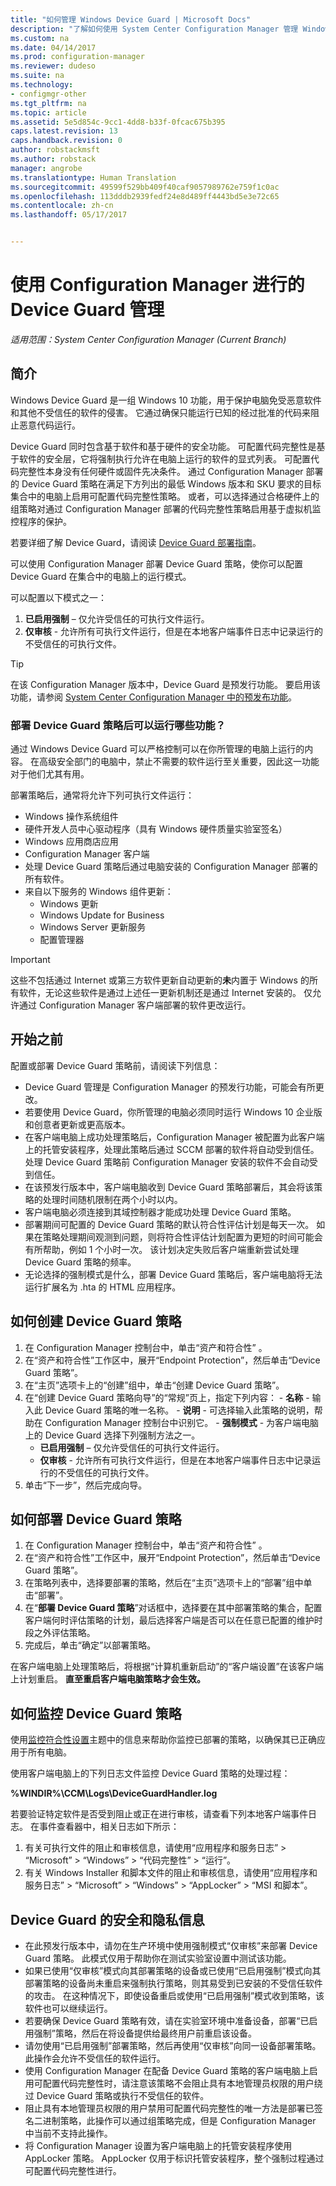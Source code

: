 ```yaml
---
title: "如何管理 Windows Device Guard | Microsoft Docs"
description: "了解如何使用 System Center Configuration Manager 管理 Windows Device Guard。"
ms.custom: na
ms.date: 04/14/2017
ms.prod: configuration-manager
ms.reviewer: dudeso
ms.suite: na
ms.technology:
- configmgr-other
ms.tgt_pltfrm: na
ms.topic: article
ms.assetid: 5e5d854c-9cc1-4dd8-b33f-0fcac675b395
caps.latest.revision: 13
caps.handback.revision: 0
author: robstackmsft
ms.author: robstack
manager: angrobe
ms.translationtype: Human Translation
ms.sourcegitcommit: 49599f529bb409f40caf9057989762e759f1c0ac
ms.openlocfilehash: 113dddb2939fedf24e8d489ff4443bd5e3e72c65
ms.contentlocale: zh-cn
ms.lasthandoff: 05/17/2017


---
```



# <a name="device-guard-management-with-configuration-manager"></a>使用 Configuration Manager 进行的 Device Guard 管理

*适用范围：System Center Configuration Manager (Current Branch)*

## <a name="introduction"></a>简介
Windows Device Guard 是一组 Windows 10 功能，用于保护电脑免受恶意软件和其他不受信任的软件的侵害。 它通过确保只能运行已知的经过批准的代码来阻止恶意代码运行。

Device Guard 同时包含基于软件和基于硬件的安全功能。 可配置代码完整性是基于软件的安全层，它将强制执行允许在电脑上运行的软件的显式列表。 可配置代码完整性本身没有任何硬件或固件先决条件。 通过 Configuration Manager 部署的 Device Guard 策略在满足下方列出的最低 Windows 版本和 SKU 要求的目标集合中的电脑上启用可配置代码完整性策略。 或者，可以选择通过合格硬件上的组策略对通过 Configuration Manager 部署的代码完整性策略启用基于虚拟机监控程序的保护。

若要详细了解 Device Guard，请阅读 [Device Guard 部署指南](https://technet.microsoft.com/itpro/windows/keep-secure/device-guard-deployment-guide)。

可以使用 Configuration Manager 部署 Device Guard 策略，使你可以配置 Device Guard 在集合中的电脑上的运行模式。 

可以配置以下模式之一：

1.    **已启用强制** – 仅允许受信任的可执行文件运行。
2.    **仅审核** - 允许所有可执行文件运行，但是在本地客户端事件日志中记录运行的不受信任的可执行文件。

>[!TIP]
>在该 Configuration Manager 版本中，Device Guard 是预发行功能。 要启用该功能，请参阅 [System Center Configuration Manager 中的预发布功能](/sccm/core/servers/manage/pre-release-features)。

### <a name="what-can-run-when-you-deploy-a-device-guard-policy"></a>部署 Device Guard 策略后可以运行哪些功能？

通过 Windows Device Guard 可以严格控制可以在你所管理的电脑上运行的内容。 在高级安全部门的电脑中，禁止不需要的软件运行至关重要，因此这一功能对于他们尤其有用。

部署策略后，通常将允许下列可执行文件运行：

- Windows 操作系统组件
- 硬件开发人员中心驱动程序（具有 Windows 硬件质量实验室签名）
- Windows 应用商店应用
- Configuration Manager 客户端 
- 处理 Device Guard 策略后通过电脑安装的 Configuration Manager 部署的所有软件。 
- 来自以下服务的 Windows 组件更新：
    - Windows 更新
    - Windows Update for Business
    - Windows Server 更新服务
    - 配置管理器

>[!IMPORTANT]
>这些不包括通过 Internet 或第三方软件更新自动更新的**未**内置于 Windows 的所有软件，无论这些软件是通过上述任一更新机制还是通过 Internet 安装的。 仅允许通过 Configuration Manager 客户端部署的软件更改运行。

## <a name="before-you-start"></a>开始之前

配置或部署 Device Guard 策略前，请阅读下列信息：

- Device Guard 管理是 Configuration Manager 的预发行功能，可能会有所更改。
- 若要使用 Device Guard，你所管理的电脑必须同时运行 Windows 10 企业版和创意者更新或更高版本。
- 在客户端电脑上成功处理策略后，Configuration Manager 被配置为此客户端上的托管安装程序，处理此策略后通过 SCCM 部署的软件将自动受到信任。 处理 Device Guard 策略前 Configuration Manager 安装的软件不会自动受到信任。
- 在该预发行版本中，客户端电脑收到 Device Guard 策略部署后，其会将该策略的处理时间随机限制在两个小时以内。 
- 客户端电脑必须连接到其域控制器才能成功处理 Device Guard 策略。
- 部署期间可配置的 Device Guard 策略的默认符合性评估计划是每天一次。 如果在策略处理期间观测到问题，则将符合性评估计划配置为更短的时间可能会有所帮助，例如 1 个小时一次。 该计划决定失败后客户端重新尝试处理 Device Guard 策略的频率。
- 无论选择的强制模式是什么，部署 Device Guard 策略后，客户端电脑将无法运行扩展名为 .hta 的 HTML 应用程序。

## <a name="how-to-create-a-device-guard-policy"></a>如何创建 Device Guard 策略
1.    在 Configuration Manager 控制台中，单击“资产和符合性” 。
2.    在“资产和符合性”工作区中，展开“Endpoint Protection”，然后单击“Device Guard 策略”。
3.    在“主页”选项卡上的“创建”组中，单击“创建 Device Guard 策略”。
4.    在“创建 Device Guard 策略向导”的“常规”页上，指定下列内容：
    - **名称** - 输入此 Device Guard 策略的唯一名称。 
    - **说明** - 可选择输入此策略的说明，帮助在 Configuration Manager 控制台中识别它。
    - **强制模式** - 为客户端电脑上的 Device Guard 选择下列强制方法之一。
        - **已启用强制** – 仅允许受信任的可执行文件运行。
        - **仅审核** - 允许所有可执行文件运行，但是在本地客户端事件日志中记录运行的不受信任的可执行文件。
5.    单击“下一步”，然后完成向导。

## <a name="how-to-deploy-a-device-guard-policy"></a>如何部署 Device Guard 策略
1.    在 Configuration Manager 控制台中，单击“资产和符合性” 。
2.    在“资产和符合性”工作区中，展开“Endpoint Protection”，然后单击“Device Guard 策略”。
3.    在策略列表中，选择要部署的策略，然后在“主页”选项卡上的“部署”组中单击“部署”。
4.    在“**部署 Device Guard 策略**”对话框中，选择要在其中部署策略的集合，配置客户端何时评估策略的计划，最后选择客户端是否可以在任意已配置的维护时段之外评估策略。
5.    完成后，单击“确定”以部署策略。 

在客户端电脑上处理策略后，将根据“计算机重新启动”的“客户端设置”在该客户端上计划重启。
**直至重启客户端电脑策略才会生效。**

## <a name="how-to-monitor-a-device-guard-policy"></a>如何监控 Device Guard 策略

使用[监控符合性设置](/sccm/compliance/deploy-use/monitor-compliance-settings)主题中的信息来帮助你监控已部署的策略，以确保其已正确应用于所有电脑。

使用客户端电脑上的下列日志文件监控 Device Guard 策略的处理过程：

**%WINDIR%\CCM\Logs\DeviceGuardHandler.log**

若要验证特定软件是否受到阻止或正在进行审核，请查看下列本地客户端事件日志。 在事件查看器中，相关日志如下所示：

1.    有关可执行文件的阻止和审核信息，请使用“应用程序和服务日志” > “Microsoft” > “Windows” > “代码完整性” > “运行”。
2.    有关 Windows Installer 和脚本文件的阻止和审核信息，请使用“应用程序和服务日志” > “Microsoft” > “Windows” > “AppLocker” > “MSI 和脚本”。

## <a name="security-and-privacy-information-for-device-guard"></a>Device Guard 的安全和隐私信息

- 在此预发行版本中，请勿在生产环境中使用强制模式“仅审核”来部署 Device Guard 策略。 此模式仅用于帮助你在测试实验室设置中测试该功能。
- 如果已使用“仅审核”模式向其部署策略的设备或已使用“已启用强制”模式向其部署策略的设备尚未重启来强制执行策略，则其易受到已安装的不受信任软件的攻击。
在这种情况下，即使设备重启或使用“已启用强制”模式收到策略，该软件也可以继续运行。
- 若要确保 Device Guard 策略有效，请在实验室环境中准备设备，部署“已启用强制”策略，然后在将设备提供给最终用户前重启该设备。
- 请勿使用“已启用强制”部署策略，然后再使用“仅审核”向同一设备部署策略。 此操作会允许不受信任的软件运行。
- 使用 Configuration Manager 在配备 Device Guard 策略的客户端电脑上启用可配置代码完整性时，请注意该策略不会阻止具有本地管理员权限的用户绕过 Device Guard 策略或执行不受信任的软件。 
- 阻止具有本地管理员权限的用户禁用可配置代码完整性的唯一方法是部署已签名二进制策略，此操作可以通过组策略完成，但是 Configuration Manager 中当前不支持此操作。
- 将 Configuration Manager 设置为客户端电脑上的托管安装程序使用 AppLocker 策略。 AppLocker 仅用于标识托管安装程序，整个强制过程通过可配置代码完整性进行。 





